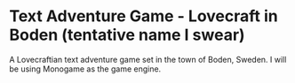 # Text Adventure Game - Lovecraft in Boden (tentative name I swear)
A Lovecraftian text adventure game set in the town of Boden, Sweden. I will be using Monogame as the game engine.
